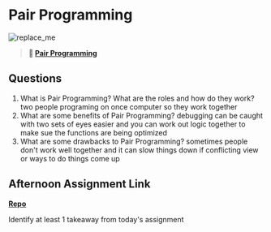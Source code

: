 # Pair Programming

![replace_me](https://codeworks.blob.core.windows.net/public/assets/img/illustrations/placeholder.svg)

> **📖 [Pair Programming](https://codeworksacademy.com/fs-student-guide/resources/wk7/01-Pair-Programming)**

## Questions

1. What is Pair Programming? What are the roles and how do they work?
two people programing on once computer so they work together
2. What are some benefits of Pair Programming?
debugging can be caught with two sets of eyes easier and you can work out logic together to make sue the functions are being optimized 
3. What are some drawbacks to Pair Programming?
sometimes people don't work well together and it can slow things down if conflicting view or ways to do things come up
## Afternoon Assignment Link

**[Repo](https://github.com/LiamSmith1992/<ASSIGNMENT_REPO>)**

Identify at least 1 takeaway from today's assignment
